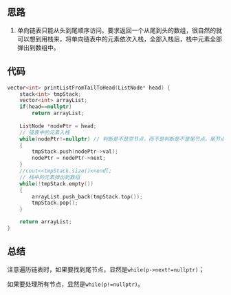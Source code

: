 ## 思路

1) 单向链表只能从头到尾顺序访问。要求返回一个从尾到头的数组，很自然的就可以想到用栈来，将单向链表中的元素依次入栈，全部入栈后，栈中元素全部弹出到数组中。



## 代码

```c++
vector<int> printListFromTailToHead(ListNode* head) {
    stack<int> tmpStack;
    vector<int> arrayList;
    if(head==nullptr)
        return arrayList;
    
    ListNode *nodePtr = head;
    // 链表中的元素入栈
    while(nodePtr!=nullptr) // 判断是不是空节点，而不是判断是不是尾节点。尾节点也要入栈的。
    {
        tmpStack.push(nodePtr->val);
        nodePtr = nodePtr->next;
    }
    //cout<<tmpStack.size()<<endl;
    // 栈中的元素弹出到数组
    while(!tmpStack.empty())
    {
        arrayList.push_back(tmpStack.top());
        tmpStack.pop();
    }

    return arrayList;
}
```
## 总结

注意遍历链表时，如果要找到尾节点，显然是`while(p->next!=nullptr)`；

如果要处理所有节点，显然是`while(p!=nullptr)`。